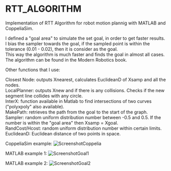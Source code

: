# RTT_ALGORITHM
Implementation of RTT Algorithm for robot motion plannig with MATLAB and CoppeliaSim. <br/>

I defined a "goal area" to simulate the set goal, in order to get faster results. <br/>
I bias the sampler towards the goal, if the sampled point is within the tolerance (0.01 - 0.02), then it is consider as the goal. <br/>
This way the algorithm is much faster and finds the goal in almost all cases. The algorithm can be found in the Modern Robotics book. <br/>

Other functions that I use: <br/>

Closest Node: outputs Xnearest, calculates EuclideanD of Xsamp and all the nodes. <br/>
LocalPlanner: outputs Xnew and if there is any collisions. Checks if the new segment line collides with any circle. <br/>
InterX: function available in Matlab to find intersections of two curves ("polyxpoly" also available). <br/>
MakePath: retrieves the path from the goal to the start of the graph. <br/>
Sampler: random uniform distribution number between -0.5 and 0.5. If the number is within the "goal area" then Xsamp = Xgoal. <br/>
RandCost/Hcost: random uniform distribution number within certain limits. <br/>
EuclideanD: Euclidean distance of two points in space. <br/>

CoppeliaSim example:
![ScreenshotCoppelia](https://user-images.githubusercontent.com/94148624/142066096-a4f7037d-1318-445a-8552-ac46beef0412.PNG)

MATLAB example 1:
![ScreenshotGoal1](https://user-images.githubusercontent.com/94148624/142066106-757cf730-9117-4ec9-8ef5-99248fdfc7a0.PNG)

MATLAB example 2:
![ScreenshotGoal2](https://user-images.githubusercontent.com/94148624/142066111-0c741753-8d50-4b21-8e5a-ba064f4e43f5.PNG)
